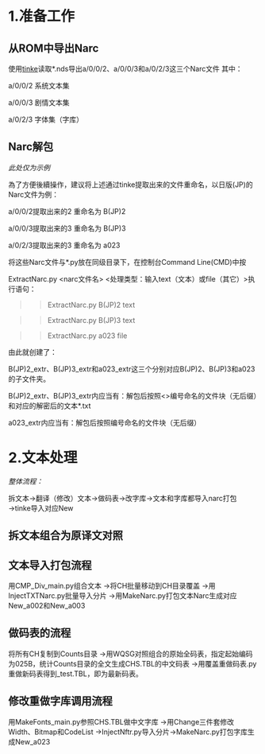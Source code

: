 # 1.准备工作
## 从ROM中导出Narc
使用[tinke](https://github.com/pleonex/tinke)读取*.nds导出a/0/0/2、a/0/0/3和a/0/2/3这三个Narc文件
其中：

a/0/0/2 系统文本集

a/0/0/3 剧情文本集

a/0/2/3 字体集（字库）

## Narc解包
*此处仅为示例*

為了方便後續操作，建议将上述通过tinke提取出来的文件重命名，以日版(JP)的Narc文件为例：

a/0/0/2提取出来的2 重命名为 B(JP)2

a/0/0/3提取出来的3 重命名为 B(JP)3

a/0/2/3提取出来的3 重命名为 a023

将这些Narc文件与*.py放在同级目录下，在控制台Command Line(CMD)中按

ExtractNarc.py <narc文件名> <处理类型：输入text（文本）或file（其它）>执行语句：

>>ExtractNarc.py B(JP)2 text

>>ExtractNarc.py B(JP)3 text

>>ExtractNarc.py a023 file

由此就创建了：

B(JP)2_extr、B(JP)3_extr和a023_extr这三个分别对应B(JP)2、B(JP)3和a023的子文件夹。

B(JP)2_extr、B(JP)3_extr内应当有：解包后按照<>编号命名的文件块（无后缀）和对应的解密后的文本*.txt

a023_extr内应当有：解包后按照编号命名的文件块（无后缀）

# 2.文本处理
*整体流程：*

拆文本→翻译（修改）文本→做码表→改字库→文本和字库都导入narc打包→tinke导入对应New

## 拆文本组合为原译文对照


## 文本导入打包流程
用CMP_Div_main.py组合文本
→将CH批量移动到CH目录覆盖
→用InjectTXTNarc.py批量导入分片
→用MakeNarc.py打包文本Narc生成对应New_a002和New_a003

## 做码表的流程
将所有CH复制到Counts目录
→用WQSG对照组合的原始全码表，指定起始编码为025B，统计Counts目录的全文生成CHS.TBL的中文码表
→用覆盖重做码表.py重做新码表得到_test.TBL，即为最新码表。

## 修改重做字库调用流程
用MakeFonts_main.py参照CHS.TBL做中文字库
→用Change三件套修改Width、Bitmap和CodeList
→InjectNftr.py导入分片→MakeNarc.py打包字库生成New_a023
